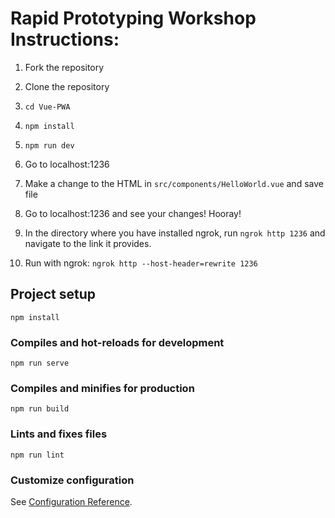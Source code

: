 # Rapid Prototyping Workshop Instructions:
1. Fork the repository
2. Clone the repository
3. `cd Vue-PWA`
4. `npm install`
5. `npm run dev`
6. Go to localhost:1236
7. Make a change to the HTML in `src/components/HelloWorld.vue` and save file
8. Go to localhost:1236 and see your changes! Hooray!
9. In the directory where you have installed ngrok, run `ngrok http 1236` and navigate to the link it provides.


10. Run with ngrok: `ngrok http --host-header=rewrite 1236`

## Project setup
```
npm install
```

### Compiles and hot-reloads for development
```
npm run serve
```

### Compiles and minifies for production
```
npm run build
```

### Lints and fixes files
```
npm run lint
```

### Customize configuration
See [Configuration Reference](https://cli.vuejs.org/config/).
